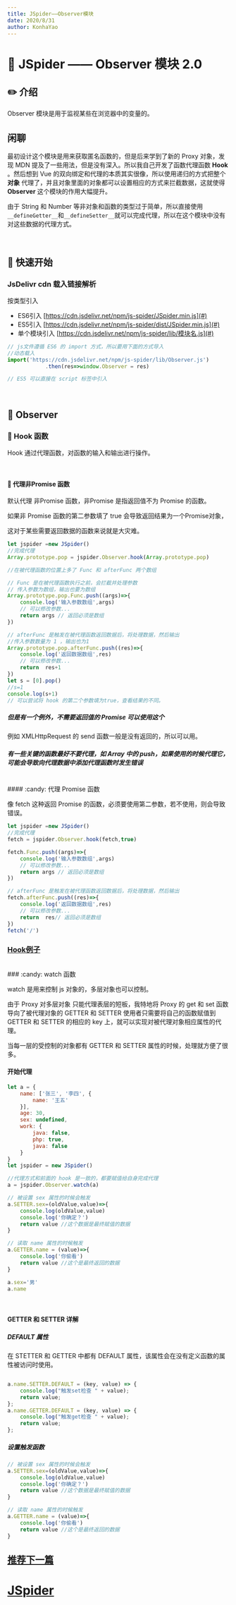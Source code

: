 ```yaml
---
title: JSpider——Observer模块
date: 2020/8/31
author: KonhaYao
---
```


# :book: JSpider —— Observer 模块 2.0

## :pencil2: 介绍

Observer 模块是用于监视某些在浏览器中的变量的。

## 闲聊
最初设计这个模块是用来获取匿名函数的，但是后来学到了新的 Proxy 对象，发现 MDN 提及了一些用法，但是没有深入。所以我自己开发了函数代理函数 **Hook** 。然后想到 Vue 的双向绑定和代理的本质其实很像，所以使用递归的方式把整个 **对象** 代理了，并且对象里面的对象都可以设置相应的方式来拦截数据，这就使得 **Observer** 这个模块的作用大幅提升。

由于 String 和 Number 等非对象和函数的类型过于简单，所以直接使用`__defineGetter__`和`__defineSetter__`就可以完成代理，所以在这个模块中没有对这些数据的代理方式。

<br>


## :hammer: 快速开始

### JsDelivr cdn 载入链接解析

按类型引入 
- ES6引入 [https://cdn.jsdelivr.net/npm/js-spider/JSpider.min.js](#)
- ES5引入 [https://cdn.jsdelivr.net/npm/js-spider/dist/JSpider.min.js](#)
- 单个模块引入 [https://cdn.jsdelivr.net/npm/js-spider/lib/模块名.js](#)

```js
// js文件遵循 ES6 的 import 方式，所以要用下面的方式导入
//动态载入
import('https://cdn.jsdelivr.net/npm/js-spider/lib/Observer.js')
            .then(res=>window.Observer = res)

// ES5 可以直接在 script 标签中引入
```

<br>

## :book: Observer 

### :candy: Hook 函数

Hook 通过代理函数，对函数的输入和输出进行操作。

<br>

#### :candy: 代理非Promise 函数

默认代理 非Promise 函数，非Promise 是指返回值不为 Promise 的函数。

如果非 Promise 函数的第二参数填了 true 会导致返回结果为一个Promise对象，

这对于某些需要返回数据的函数来说就是大灾难。

```js
let jspider =new JSpider()
//完成代理
Array.prototype.pop = jspider.Observer.hook(Array.prototype.pop)

//在被代理函数的位置上多了 Func 和 afterFunc 两个数组

// Func 是在被代理函数执行之前，会拦截并处理参数
// 传入参数为数组，输出也要为数组
Array.prototype.pop.Func.push((args)=>{
    console.log('输入参数数组',args)
    // 可以修改参数...
    return args // 返回必须是数组
})

// afterFunc 是触发在被代理函数返回数据后，将处理数据，然后输出
//传入参数数量为 1 ，输出也为1
Array.prototype.pop.afterFunc.push((res)=>{
    console.log('返回数据数组',res)
    // 可以修改参数...
    return  res+1
})
let s = [0].pop() 
//s=1
console.log(s+1)
// 可以尝试将 hook 的第二个参数填为true，查看结果的不同。
```

##### 但是有一个例外，不需要返回值的 Promise 可以使用这个
例如 XMLHttpRequest 的 send 函数一般是没有返回的，所以可以用。

##### 有一些关键的函数最好不要代理，如 Array 中的 push，如果使用的时候代理它，可能会导致向代理数据中添加代理函数时发生错误
 
<br>
#### :candy: 代理 Promise 函数

像 fetch 这种返回 Promise 的函数，必须要使用第二参数，若不使用，则会导致错误。

```js
let jspider =new JSpider()
//完成代理
fetch = jspider.Observer.hook(fetch,true)

fetch.Func.push((args)=>{
    console.log('输入参数数组',args)
    // 可以修改参数...
    return args // 返回必须是数组
})

// afterFunc 是触发在被代理函数返回数据后，将处理数据，然后输出
fetch.afterFunc.push((res)=>{
    console.log('返回数据数组',res)
    // 可以修改参数...
    return  res// 返回必须是数组
})
fetch('/')
```
### [Hook例子](./Observer/Hook扩展操作.md) 

<br>
### :candy: watch 函数

watch 是用来控制 js 对象的，多层对象也可以控制。

由于 Proxy 对多层对象 只能代理表层的短板，我特地将 Proxy 的 get 和 set 函数导向了被代理对象的 GETTER 和 SETTER 使用者只需要将自己的函数赋值到 GETTER 和 SETTER 的相应的 key 上，就可以实现对被代理对象相应属性的代理。

当每一层的受控制的对象都有 GETTER 和 SETTER 属性的时候，处理就方便了很多。

#### 开始代理

```js
let a = {
    name: ['张三', '李四', {
        name: '王五'
    }],
    age: 30,
    sex: undefined,
    work: {
        java: false,
        php: true,
        java: false
    }
}
let jspider = new JSpider()

//代理方式和前面的 hook 是一致的，都要赋值给自身完成代理
a = jspider.Observer.watch(a)

// 被设置 sex 属性的时候会触发
a.SETTER.sex=(oldValue,value)=>{
    console.log(oldValue,value)
    console.log('你确定？')
    return value //这个数据是最终赋值的数据
}

// 读取 name 属性的时候触发
a.GETTER.name = (value)=>{
    console.log('你偷看')
    return value //这个是最终返回的数据
}

a.sex='男'
a.name
```

<br>

#### GETTER 和 SETTER 详解

##### DEFAULT 属性

在 STETTER 和 GETTER 中都有 DEFAULT 属性，该属性会在没有定义函数的属性被访问时使用。

```js

a.name.SETTER.DEFAULT = (key, value) => {
    console.log("触发set检查 " + value);
    return value;
};
a.name.GETTER.DEFAULT = (key, value) => {
    console.log("触发get检查 " + value);
    return value;
};
```

##### 设置触发函数

```js
// 被设置 sex 属性的时候会触发
a.SETTER.sex=(oldValue,value)=>{
    console.log(oldValue,value)
    console.log('你确定？')
    return value //这个数据是最终赋值的数据
}

// 读取 name 属性的时候触发
a.GETTER.name = (value)=>{
    console.log('你偷看')
    return value //这个是最终返回的数据
}
```



## [推荐下一篇](./Copy.md)
# [JSpider](../JSpider.md)
